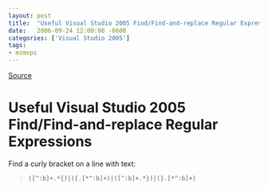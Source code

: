 ```yaml
---
layout: post
title:  "Useful Visual Studio 2005 Find/Find-and-replace Regular Expressions"
date:   2006-09-24 12:00:00 -0600
categories: ['Visual Studio 2005']
tags:
- msmvps
---
```

[Source](http://blogs.msmvps.com/peterritchie/2006/09/25/useful-visual-studio-2005-findfind-and-replace-regular-expressions/ "Permalink to Useful Visual Studio 2005 Find/Find-and-replace Regular Expressions")

# Useful Visual Studio 2005 Find/Find-and-replace Regular Expressions
Find a curly bracket on a line with text:

> `([^:b]+.*{)|({.[*^:b]+)|([^:b]+.*})|(}.[*^:b]+)`

